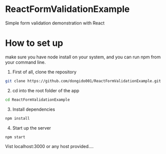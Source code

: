 # ReactFormValidationExample

Simple form validation demonstration with React

# How to set up

make sure you have node install on your system, and you can run npm from your command line.

1. First of all, clone the repository
```sh
git clone https://github.com/dongido001/ReactFormValidationExample.git
```

2. cd into the root folder of the app
```sh
cd ReactFormValidationExample
```

3. Install dependencies
```sh
npm install
```
4. Start up the server

```sh
npm start
```

Vist localhost:3000 or any host provided....